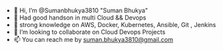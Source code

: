 - 👋 Hi, I’m @Sumanbhukya3810  "Suman Bhukya"
- 👀 Had good handson in multi Cloud && Devops 
- 🌱 strong knowledge on  AWS, Docker, Kubernetes, Ansible, Git , Jenkins
- 💞️ I’m looking to collaborate on  Cloud Devops Projects 
- 📫 You can reach me by suman.bhukya3810@gmail.com


<!---
Sumanbhukya3810/Sumanbhukya3810 is a ✨ special ✨ repository because its `README.md` (this file) appears on your GitHub profile.
You can click the Preview link to take a look at your changes.
---
